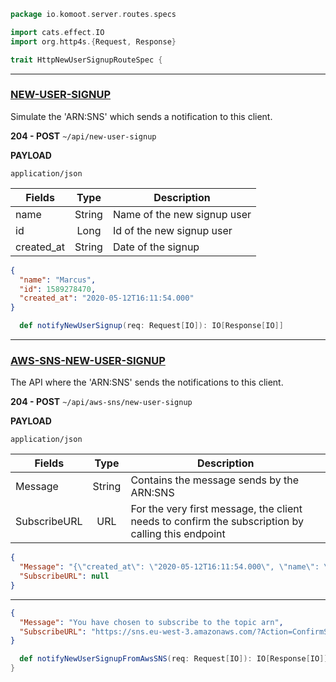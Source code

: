 
```scala
package io.komoot.server.routes.specs

import cats.effect.IO
import org.http4s.{Request, Response}

trait HttpNewUserSignupRouteSpec {
```


____
### [NEW-USER-SIGNUP](#new-user-signup)
<p>
  Simulate the 'ARN:SNS' which sends a notification to this client.
</p>

**204 - POST** `~/api/new-user-signup`

**PAYLOAD**

`application/json`

| Fields                    | Type    | Description
|---------------------------|:-------:|------------
| name                      | String  | Name of the new signup user
| id                        | Long    | Id of the new signup user
| created_at                | String  | Date of the signup

```json
{
  "name": "Marcus",
  "id": 1589278470,
  "created_at": "2020-05-12T16:11:54.000"
}
```


```scala
  def notifyNewUserSignup(req: Request[IO]): IO[Response[IO]]
```


____
### [AWS-SNS-NEW-USER-SIGNUP](#aws-sns-new-user-signup)
<p>
  The API where the 'ARN:SNS' sends the notifications to this client.
</p>

**204 - POST** `~/api/aws-sns/new-user-signup`

**PAYLOAD**

`application/json`

| Fields                    | Type    | Description
|---------------------------|:-------:|------------
| Message                   | String  | Contains the message sends by the ARN:SNS
| SubscribeURL              | URL     | For the very first message, the client needs to confirm the subscription by calling this endpoint

```json
{
  "Message": "{\"created_at\": \"2020-05-12T16:11:54.000\", \"name\": \"Marcus\", \"id\": 1}",
  "SubscribeURL": null
}
```
____

```json
{
  "Message": "You have chosen to subscribe to the topic arn",
  "SubscribeURL": "https://sns.eu-west-3.amazonaws.com/?Action=ConfirmSubscription&TopicArn=arn:aw"
}
```


```scala
  def notifyNewUserSignupFromAwsSNS(req: Request[IO]): IO[Response[IO]]
}

```




[HttpStatusRouteSpec.scala]: HttpStatusRouteSpec.scala.md
[HttpNewUserSignupRouteSpec.scala]: HttpNewUserSignupRouteSpec.scala.md